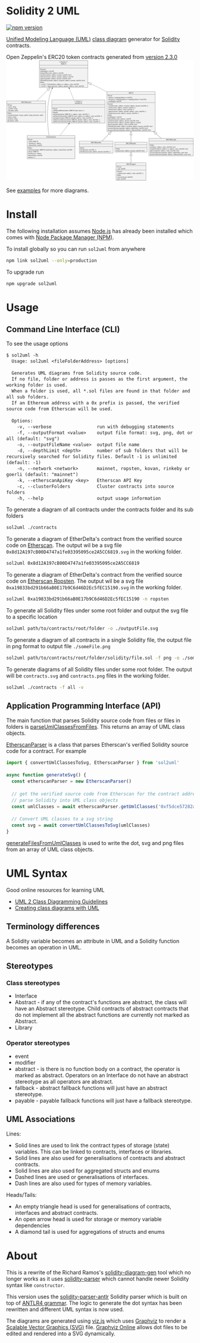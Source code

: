 # Solidity 2 UML

[![npm version](https://badge.fury.io/js/sol2uml.svg)](https://badge.fury.io/js/sol2uml)

[Unified Modeling Language (UML)](https://en.wikipedia.org/wiki/Unified_Modeling_Language) [class diagram](https://en.wikipedia.org/wiki/Class_diagram) generator for [Solidity](https://solidity.readthedocs.io/) contracts.

Open Zeppelin's ERC20 token contracts generated from [version 2.3.0](https://github.com/OpenZeppelin/openzeppelin-solidity/tree/v2.3.0/contracts/token/ERC20)
![Open Zeppelin ERC20](./examples/OpenZeppelinERC20.svg)

See [examples](./examples/README.md) for more diagrams.

# Install

The following installation assumes [Node.js](https://nodejs.org/en/download/) has already been installed which comes with [Node Package Manager (NPM)](https://www.npmjs.com/).

To install globally so you can run `sol2uml` from anywhere
```bash
npm link sol2uml --only=production
```

To upgrade run
```bash
npm upgrade sol2uml
```

# Usage

## Command Line Interface (CLI)

To see the usage options
```
$ sol2uml -h
  Usage: sol2uml <fileFolderAddress> [options]
  
  Generates UML diagrams from Solidity source code.
  If no file, folder or address is passes as the first argument, the working folder is used.
  When a folder is used, all *.sol files are found in that folder and all sub folders.
  If an Ethereum address with a 0x prefix is passed, the verified source code from Etherscan will be used.
  
  Options:
    -v, --verbose                 run with debugging statements
    -f, --outputFormat <value>    output file format: svg, png, dot or all (default: "svg")
    -o, --outputFileName <value>  output file name
    -d, --depthLimit <depth>      number of sub folders that will be recursively searched for Solidity files. Default -1 is unlimited (default: -1)
    -n, --network <network>       mainnet, ropsten, kovan, rinkeby or goerli (default: "mainnet")
    -k, --etherscanApiKey <key>   Etherscan API Key
    -c, --clusterFolders          Cluster contracts into source folders
    -h, --help                    output usage information

```

To generate a diagram of all contracts under the contracts folder and its sub folders
```bash
sol2uml ./contracts
```

To generate a diagram of EtherDelta's contract from the verified source code on [Etherscan](https://etherscan.io/address/0x8d12A197cB00D4747a1fe03395095ce2A5CC6819#code). The output wil be a svg file `0x8d12A197cB00D4747a1fe03395095ce2A5CC6819.svg` in the working folder.
```bash
sol2uml 0x8d12A197cB00D4747a1fe03395095ce2A5CC6819
```

To generate a diagram of EtherDelta's contract from the verified source code on [Etherscan Ropsten](https://ropsten.etherscan.io/address/0xa19833bd291b66aB0E17b9C6d46D2Ec5fEC15190#code). The output wil be a svg file `0xa19833bd291b66aB0E17b9C6d46D2Ec5fEC15190.svg` in the working folder.
```bash
sol2uml 0xa19833bd291b66aB0E17b9C6d46D2Ec5fEC15190 -n ropsten
```

To generate all Solidity files under some root folder and output the svg file to a specific location
```bash
sol2uml path/to/contracts/root/folder -o ./outputFile.svg
```

To generate a diagram of all contracts in a single Solidity file, the output file in png format to output file `./someFile.png`
```bash
sol2uml path/to/contracts/root/folder/solidity/file.sol -f png -o ./someFile.png
```

To generate diagrams of all Solidity files under some root folder.  The output will be `contracts.svg` and `contracts.png` files in the working folder.
```bash
sol2uml ./contracts -f all -v
```

## Application Programming Interface (API)

The main function that parses Solidity source code from files or files in folders is [parseUmlClassesFromFiles](./lib/fileParser.d.ts#L3). This returns an array of UML class objects.
 
[EtherscanParser](./lib/etherscanParser.d.ts#L5) is a class that parses Etherscan's verified Solidity source code for a contract. For example
```ts
import { convertUmlClassesToSvg, EtherscanParser } from 'sol2uml'

async function generateSvg() {
  const etherscanParser = new EtherscanParser()

  // get the verified source code from Etherscan for the contract address and
  // parse Solidity into UML class objects
  const umlClasses = await etherscanParser.getUmlClasses('0xf5dce57282a584d2746faf1593d3121fcac444dc')

  // Convert UML classes to a svg string
  const svg = await convertUmlClassesToSvg(umlClasses)
}
```

[generateFilesFromUmlClasses](./lib/converter.d.ts#L3) is used to write the dot, svg and png files from an array of UML class objects.

# UML Syntax

Good online resources for learning UML
* [UML 2 Class Diagramming Guidelines](http://www.agilemodeling.com/style/classDiagram.htm)
* [Creating class diagrams with UML](https://www.ionos.com/digitalguide/websites/web-development/class-diagrams-with-uml/)

## Terminology differences

A Solidity variable becomes an attribute in UML and a Solidity function becomes an operation in UML.

## Stereotypes

### Class stereotypes

* Interface
* Abstract - if any of the contract's functions are abstract, the class will have an Abstract stereotype. Child contracts of abstract contracts that do not implement all the abstract functions are currently not marked as Abstract.
* Library

### Operator stereotypes

* event
* modifier
* abstract - is there is no function body on a contract, the operator is marked as abstract. Operators on an Interface do not have an abstract stereotype as all operators are abstract.
* fallback - abstract fallback functions will just have an abstract stereotype.
* payable - payable fallback functions will just have a fallback stereotype.

## UML Associations

Lines:
- Solid lines are used to link the contract types of storage (state) variables. This can be linked to contracts, interfaces or libraries.
- Solid lines are also used for generalisations of contracts and abstract contracts.
- Solid lines are also used for aggregated structs and enums
- Dashed lines are used or generalisations of interfaces.
- Dash lines are also used for types of memory variables.

Heads/Tails:
- An empty triangle head is used for generalisations of contracts, interfaces and abstract contracts.
- An open arrow head is used for storage or memory variable dependencies
- A diamond tail is used for aggregations of structs and enums

# About

This is a rewrite of the Richard Ramos's [solidity-diagram-gen](https://github.com/richard-ramos/solidity-diagram-gen) tool which no longer works as it uses [solidity-parser](https://www.npmjs.com/package/solidity-parser/v/0.4.0) which cannot handle newer Solidity syntax like `constructor`.

This version uses the [solidity-parser-antlr](https://github.com/federicobond/solidity-parser-antlr) Solidity parser which is built on top of [ANTLR4 grammar](https://github.com/solidityj/solidity-antlr4). The logic to generate the dot syntax has been rewritten and different UML syntax is now used.

The diagrams are generated using [viz.js](https://github.com/mdaines/viz.js/) which uses [Graphviz](http://www.graphviz.org/) to render a [Scalable Vector Graphics (SVG)](https://en.wikipedia.org/wiki/Scalable_Vector_Graphics) file. [Graphviz Online](https://dreampuf.github.io/GraphvizOnline/) allows dot files to be edited and rendered into a SVG dynamically.
